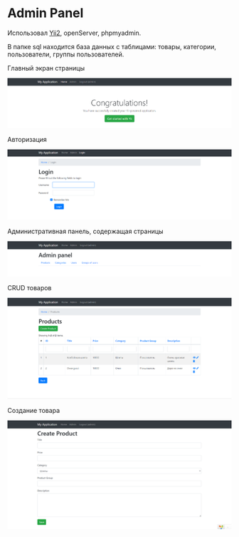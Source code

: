 Admin Panel
==================

Использовал [Yii2](https://www.yiiframework.com/), openServer, phpmyadmin.

В папке sql находится база данных с таблицами: товары, категории, пользователи, группы пользователей.

Главный экран страницы

![alt text](imgGit/Main_screen.png)

Авторизация

![alt text](imgGit/Auth_screen.png)

Административная панель, содержащая страницы

![alt text](imgGit/Admin_panel.png)

CRUD товаров

![alt text](imgGit/Product_crud.png)

Создание товара

![alt_text](imgGit/Product_create.png)
